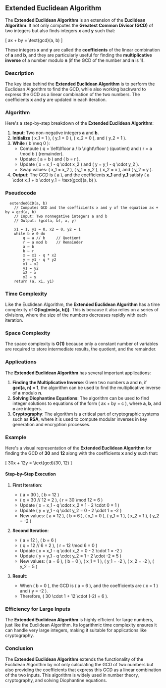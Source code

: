 ## Extended Euclidean Algorithm

The **Extended Euclidean Algorithm** is an extension of the **Euclidean Algorithm**. It not only computes the **Greatest Common Divisor (GCD)** of two integers but also finds integers **x** and **y** such that:

\[ ax + by = \text{gcd}(a, b) \]

These integers **x** and **y** are called the **coefficients** of the linear combination of **a** and **b**, and they are particularly useful for finding the **multiplicative inverse** of a number modulo **n** (if the GCD of the number and **n** is 1).

### **Description**
The key idea behind the **Extended Euclidean Algorithm** is to perform the Euclidean Algorithm to find the GCD, while also working backward to express the GCD as a linear combination of the two numbers. The coefficients **x** and **y** are updated in each iteration.

### **Algorithm**
Here's a step-by-step breakdown of the **Extended Euclidean Algorithm**:

1. **Input**: Two non-negative integers **a** and **b**.
2. **Initialize** \( x_1 = 1 \), \( y_1 = 0 \), \( x_2 = 0 \), and \( y_2 = 1 \).
3. **While** \( b \neq 0 \):
   - Compute \( q = \left\lfloor a / b \right\rfloor \) (quotient) and \( r = a \mod b \) (remainder).
   - Update: \( a = b \) and \( b = r \).
   - Update \( x = x_1 - q \cdot x_2 \) and \( y = y_1 - q \cdot y_2 \).
   - Swap values: \( x_1 = x_2 \), \( y_1 = y_2 \), \( x_2 = x \), and \( y_2 = y \).
4. **Output**: The GCD is \( a \), and the coefficients **x_1** and **y_1** satisfy \( a \cdot x_1 + b \cdot y_1 = \text{gcd}(a, b) \).

### **Pseudocode**
```plaintext
  extendedGCD(a, b)
    // Computes GCD and the coefficients x and y of the equation ax + by = gcd(a, b)
    // Input: Two nonnegative integers a and b
    // Output: (gcd(a, b), x, y)

    x1 ← 1, y1 ← 0, x2 ← 0, y2 ← 1
    while b ≠ 0 do
        q ← a // b     // Quotient
        r ← a mod b    // Remainder
        a ← b
        b ← r
        x ← x1 - q * x2
        y ← y1 - q * y2
        x1 ← x2
        y1 ← y2
        x2 ← x
        y2 ← y
    return (a, x1, y1)
```

### **Time Complexity**
Like the Euclidean Algorithm, the **Extended Euclidean Algorithm** has a time complexity of **O(log(min(a, b)))**. This is because it also relies on a series of divisions, where the size of the numbers decreases rapidly with each iteration.

### **Space Complexity**
The space complexity is **O(1)** because only a constant number of variables are required to store intermediate results, the quotient, and the remainder.

### **Applications**
The **Extended Euclidean Algorithm** has several important applications:
1. **Finding the Multiplicative Inverse**: Given two numbers **a** and **n**, if **gcd(a, n) = 1**, the algorithm can be used to find the multiplicative inverse of **a** modulo **n**.
2. **Solving Diophantine Equations**: The algorithm can be used to find integer solutions to equations of the form \( ax + by = c \), where **a**, **b**, and **c** are integers.
3. **Cryptography**: The algorithm is a critical part of cryptographic systems such as **RSA**, where it is used to compute modular inverses in key generation and encryption processes.

### **Example**
Here's a visual representation of the **Extended Euclidean Algorithm** for finding the GCD of **30** and **12** along with the coefficients **x** and **y** such that:

\[ 30x + 12y = \text{gcd}(30, 12) \]

#### **Step-by-Step Execution**

1. **First Iteration**:
   - \( a = 30 \), \( b = 12 \)
   - \( q = 30 // 12 = 2 \), \( r = 30 \mod 12 = 6 \)
   - Update \( x = x_1 - q \cdot x_2 = 1 - 2 \cdot 0 = 1 \)
   - Update \( y = y_1 - q \cdot y_2 = 0 - 2 \cdot 1 = -2 \)
   - New values: \( a = 12 \), \( b = 6 \), \( x_1 = 0 \), \( y_1 = 1 \), \( x_2 = 1 \), \( y_2 = -2 \)

2. **Second Iteration**:
   - \( a = 12 \), \( b = 6 \)
   - \( q = 12 // 6 = 2 \), \( r = 12 \mod 6 = 0 \)
   - Update \( x = x_1 - q \cdot x_2 = 0 - 2 \cdot 1 = -2 \)
   - Update \( y = y_1 - q \cdot y_2 = 1 - 2 \cdot -2 = 5 \)
   - New values: \( a = 6 \), \( b = 0 \), \( x_1 = 1 \), \( y_1 = -2 \), \( x_2 = -2 \), \( y_2 = 5 \)

3. **Result**:
   - When \( b = 0 \), the GCD is \( a = 6 \), and the coefficients are \( x = 1 \) and \( y = -2 \).
   - Therefore, \( 30 \cdot 1 + 12 \cdot (-2) = 6 \).


### **Efficiency for Large Inputs**
The **Extended Euclidean Algorithm** is highly efficient for large numbers, just like the Euclidean Algorithm. Its logarithmic time complexity ensures it can handle very large integers, making it suitable for applications like cryptography.

### **Conclusion**
The **Extended Euclidean Algorithm** extends the functionality of the Euclidean Algorithm by not only calculating the GCD of two numbers but also providing the coefficients that express this GCD as a linear combination of the two inputs. This algorithm is widely used in number theory, cryptography, and solving Diophantine equations.